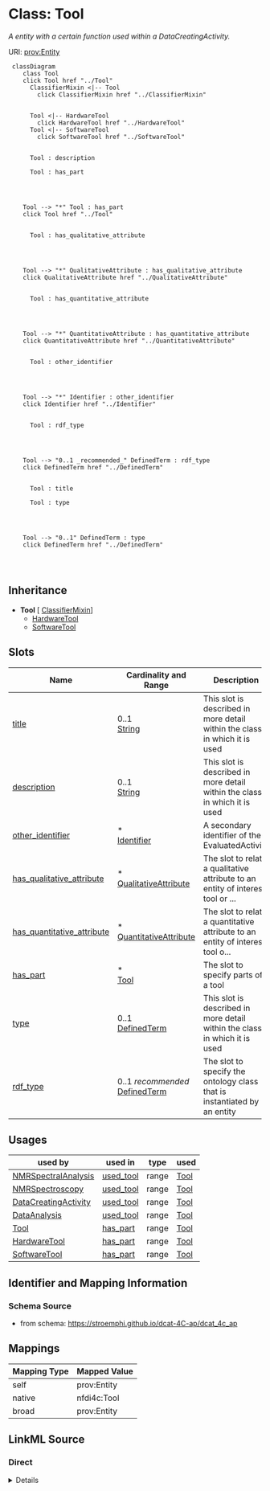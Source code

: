 

# Class: Tool


_A entity with a certain function used within a DataCreatingActivity._





URI: [prov:Entity](http://www.w3.org/ns/prov#Entity)






```mermaid
 classDiagram
    class Tool
    click Tool href "../Tool"
      ClassifierMixin <|-- Tool
        click ClassifierMixin href "../ClassifierMixin"
      

      Tool <|-- HardwareTool
        click HardwareTool href "../HardwareTool"
      Tool <|-- SoftwareTool
        click SoftwareTool href "../SoftwareTool"
      
      
      Tool : description
        
      Tool : has_part
        
          
    
    
    Tool --> "*" Tool : has_part
    click Tool href "../Tool"

        
      Tool : has_qualitative_attribute
        
          
    
    
    Tool --> "*" QualitativeAttribute : has_qualitative_attribute
    click QualitativeAttribute href "../QualitativeAttribute"

        
      Tool : has_quantitative_attribute
        
          
    
    
    Tool --> "*" QuantitativeAttribute : has_quantitative_attribute
    click QuantitativeAttribute href "../QuantitativeAttribute"

        
      Tool : other_identifier
        
          
    
    
    Tool --> "*" Identifier : other_identifier
    click Identifier href "../Identifier"

        
      Tool : rdf_type
        
          
    
    
    Tool --> "0..1 _recommended_" DefinedTerm : rdf_type
    click DefinedTerm href "../DefinedTerm"

        
      Tool : title
        
      Tool : type
        
          
    
    
    Tool --> "0..1" DefinedTerm : type
    click DefinedTerm href "../DefinedTerm"

        
      
```





## Inheritance
* **Tool** [ [ClassifierMixin](ClassifierMixin.md)]
    * [HardwareTool](HardwareTool.md)
    * [SoftwareTool](SoftwareTool.md)



## Slots

| Name | Cardinality and Range | Description | Inheritance |
| ---  | --- | --- | --- |
| [title](title.md) | 0..1 <br/> [String](String.md) | This slot is described in more detail within the class in which it is used | direct |
| [description](description.md) | 0..1 <br/> [String](String.md) | This slot is described in more detail within the class in which it is used | direct |
| [other_identifier](other_identifier.md) | * <br/> [Identifier](Identifier.md) | A secondary identifier of the EvaluatedActivity | direct |
| [has_qualitative_attribute](has_qualitative_attribute.md) | * <br/> [QualitativeAttribute](QualitativeAttribute.md) | The slot to relate a qualitative attribute to an entity of interest, tool or ... | direct |
| [has_quantitative_attribute](has_quantitative_attribute.md) | * <br/> [QuantitativeAttribute](QuantitativeAttribute.md) | The slot to relate a quantitative  attribute to an entity of interest, tool o... | direct |
| [has_part](has_part.md) | * <br/> [Tool](Tool.md) | The slot to specify parts of a tool | direct |
| [type](type.md) | 0..1 <br/> [DefinedTerm](DefinedTerm.md) | This slot is described in more detail within the class in which it is used | [ClassifierMixin](ClassifierMixin.md) |
| [rdf_type](rdf_type.md) | 0..1 _recommended_ <br/> [DefinedTerm](DefinedTerm.md) | The slot to specify the ontology class that is instantiated by an entity | [ClassifierMixin](ClassifierMixin.md) |





## Usages

| used by | used in | type | used |
| ---  | --- | --- | --- |
| [NMRSpectralAnalysis](NMRSpectralAnalysis.md) | [used_tool](used_tool.md) | range | [Tool](Tool.md) |
| [NMRSpectroscopy](NMRSpectroscopy.md) | [used_tool](used_tool.md) | range | [Tool](Tool.md) |
| [DataCreatingActivity](DataCreatingActivity.md) | [used_tool](used_tool.md) | range | [Tool](Tool.md) |
| [DataAnalysis](DataAnalysis.md) | [used_tool](used_tool.md) | range | [Tool](Tool.md) |
| [Tool](Tool.md) | [has_part](has_part.md) | range | [Tool](Tool.md) |
| [HardwareTool](HardwareTool.md) | [has_part](has_part.md) | range | [Tool](Tool.md) |
| [SoftwareTool](SoftwareTool.md) | [has_part](has_part.md) | range | [Tool](Tool.md) |






## Identifier and Mapping Information







### Schema Source


* from schema: https://stroemphi.github.io/dcat-4C-ap/dcat_4c_ap




## Mappings

| Mapping Type | Mapped Value |
| ---  | ---  |
| self | prov:Entity |
| native | nfdi4c:Tool |
| broad | prov:Entity |







## LinkML Source

<!-- TODO: investigate https://stackoverflow.com/questions/37606292/how-to-create-tabbed-code-blocks-in-mkdocs-or-sphinx -->

### Direct

<details>
```yaml
name: Tool
description: A entity with a certain function used within a DataCreatingActivity.
from_schema: https://stroemphi.github.io/dcat-4C-ap/dcat_4c_ap
broad_mappings:
- prov:Entity
mixins:
- ClassifierMixin
slots:
- title
- description
- other_identifier
- has_qualitative_attribute
- has_quantitative_attribute
- has_part
slot_usage:
  has_part:
    name: has_part
    description: The slot to specify parts of a tool.
    range: Tool
    multivalued: true
    inlined: true
    inlined_as_list: true
  other_identifier:
    name: other_identifier
    description: A secondary identifier of the EvaluatedActivity
    slot_uri: adms:identifier
    range: Identifier
    required: false
    multivalued: true
    inlined_as_list: true
class_uri: prov:Entity

```
</details>

### Induced

<details>
```yaml
name: Tool
description: A entity with a certain function used within a DataCreatingActivity.
from_schema: https://stroemphi.github.io/dcat-4C-ap/dcat_4c_ap
broad_mappings:
- prov:Entity
mixins:
- ClassifierMixin
slot_usage:
  has_part:
    name: has_part
    description: The slot to specify parts of a tool.
    range: Tool
    multivalued: true
    inlined: true
    inlined_as_list: true
  other_identifier:
    name: other_identifier
    description: A secondary identifier of the EvaluatedActivity
    slot_uri: adms:identifier
    range: Identifier
    required: false
    multivalued: true
    inlined_as_list: true
attributes:
  title:
    name: title
    description: This slot is described in more detail within the class in which it
      is used.
    from_schema: https://stroemphi.github.io/dcat-4C-ap/dcat_4c_ap
    rank: 1000
    slot_uri: dcterms:title
    alias: title
    owner: Tool
    domain_of:
    - Catalogue
    - CatalogueRecord
    - ConceptScheme
    - DataService
    - Dataset
    - DatasetSeries
    - Distribution
    - DefinedTerm
    - DataCreatingActivity
    - EvaluatedEntity
    - EvaluatedActivity
    - Tool
    - Environment
    - Plan
    - QualitativeAttribute
    - QuantitativeAttribute
    range: string
  description:
    name: description
    description: This slot is described in more detail within the class in which it
      is used.
    from_schema: https://stroemphi.github.io/dcat-4C-ap/dcat_4c_ap
    rank: 1000
    slot_uri: dcterms:description
    alias: description
    owner: Tool
    domain_of:
    - Catalogue
    - CatalogueRecord
    - DataService
    - Dataset
    - DatasetSeries
    - Distribution
    - DataCreatingActivity
    - EvaluatedEntity
    - EvaluatedActivity
    - Tool
    - Environment
    - Plan
    - QualitativeAttribute
    - QuantitativeAttribute
    range: string
  other_identifier:
    name: other_identifier
    description: A secondary identifier of the EvaluatedActivity
    from_schema: https://stroemphi.github.io/dcat-4C-ap/dcat_4c_ap
    rank: 1000
    slot_uri: adms:identifier
    alias: other_identifier
    owner: Tool
    domain_of:
    - Dataset
    - DataCreatingActivity
    - EvaluatedEntity
    - EvaluatedActivity
    - Tool
    - Environment
    range: Identifier
    required: false
    multivalued: true
    inlined_as_list: true
  has_qualitative_attribute:
    name: has_qualitative_attribute
    description: The slot to relate a qualitative attribute to an entity of interest,
      tool or environment.
    from_schema: https://stroemphi.github.io/dcat-4C-ap/dcat_4c_ap
    rank: 1000
    slot_uri: dcterms:relation
    alias: has_qualitative_attribute
    owner: Tool
    domain_of:
    - EvaluatedEntity
    - EvaluatedActivity
    - Tool
    range: QualitativeAttribute
    multivalued: true
    inlined: true
    inlined_as_list: true
  has_quantitative_attribute:
    name: has_quantitative_attribute
    description: The slot to relate a quantitative  attribute to an entity of interest,
      tool or environment.
    from_schema: https://stroemphi.github.io/dcat-4C-ap/dcat_4c_ap
    rank: 1000
    slot_uri: dcterms:relation
    alias: has_quantitative_attribute
    owner: Tool
    domain_of:
    - EvaluatedEntity
    - EvaluatedActivity
    - Tool
    range: QuantitativeAttribute
    multivalued: true
    inlined: true
    inlined_as_list: true
  has_part:
    name: has_part
    description: The slot to specify parts of a tool.
    from_schema: https://stroemphi.github.io/dcat-4C-ap/dcat_4c_ap
    rank: 1000
    slot_uri: dcterms:hasPart
    alias: has_part
    owner: Tool
    domain_of:
    - Catalogue
    - DataCreatingActivity
    - EvaluatedEntity
    - EvaluatedActivity
    - Tool
    range: Tool
    multivalued: true
    inlined: true
    inlined_as_list: true
  type:
    name: type
    description: This slot is described in more detail within the class in which it
      is used.
    from_schema: https://stroemphi.github.io/dcat-4C-ap/dcat_4c_ap
    rank: 1000
    slot_uri: dcterms:type
    alias: type
    owner: Tool
    domain_of:
    - Agent
    - Dataset
    - LicenseDocument
    - ClassifierMixin
    range: DefinedTerm
    inlined: true
  rdf_type:
    name: rdf_type
    description: The slot to specify the ontology class that is instantiated by an
      entity.
    from_schema: https://stroemphi.github.io/dcat-4C-ap/dcat_4c_ap
    rank: 1000
    slot_uri: rdf:type
    alias: rdf_type
    owner: Tool
    domain_of:
    - ClassifierMixin
    range: DefinedTerm
    recommended: true
    inlined: true
class_uri: prov:Entity

```
</details>